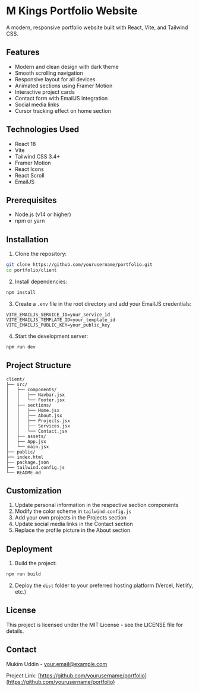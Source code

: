 # M Kings Portfolio Website

A modern, responsive portfolio website built with React, Vite, and Tailwind CSS.

## Features

- Modern and clean design with dark theme
- Smooth scrolling navigation
- Responsive layout for all devices
- Animated sections using Framer Motion
- Interactive project cards
- Contact form with EmailJS integration
- Social media links
- Cursor tracking effect on home section

## Technologies Used

- React 18
- Vite
- Tailwind CSS 3.4+
- Framer Motion
- React Icons
- React Scroll
- EmailJS

## Prerequisites

- Node.js (v14 or higher)
- npm or yarn

## Installation

1. Clone the repository:
```bash
git clone https://github.com/yourusername/portfolio.git
cd portfolio/client
```

2. Install dependencies:
```bash
npm install
```

3. Create a `.env` file in the root directory and add your EmailJS credentials:
```env
VITE_EMAILJS_SERVICE_ID=your_service_id
VITE_EMAILJS_TEMPLATE_ID=your_template_id
VITE_EMAILJS_PUBLIC_KEY=your_public_key
```

4. Start the development server:
```bash
npm run dev
```

## Project Structure

```
client/
├── src/
│   ├── components/
│   │   ├── Navbar.jsx
│   │   └── Footer.jsx
│   ├── sections/
│   │   ├── Home.jsx
│   │   ├── About.jsx
│   │   ├── Projects.jsx
│   │   ├── Services.jsx
│   │   └── Contact.jsx
│   ├── assets/
│   ├── App.jsx
│   └── main.jsx
├── public/
├── index.html
├── package.json
├── tailwind.config.js
└── README.md
```

## Customization

1. Update personal information in the respective section components
2. Modify the color scheme in `tailwind.config.js`
3. Add your own projects in the Projects section
4. Update social media links in the Contact section
5. Replace the profile picture in the About section

## Deployment

1. Build the project:
```bash
npm run build
```

2. Deploy the `dist` folder to your preferred hosting platform (Vercel, Netlify, etc.)

## License

This project is licensed under the MIT License - see the LICENSE file for details.

## Contact

Mukim Uddin - [your.email@example.com](mailto:your.email@example.com)

Project Link: [https://github.com/yourusername/portfolio](https://github.com/yourusername/portfolio)
